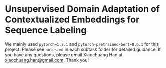 # Unsupervised Domain Adaptation of Contextualized Embeddings for Sequence Labeling

We mainly used `pytorch=1.7.1` and `pytorch-pretrained-bert=0.6.1` for this project. 
Please see `notes.md` in each subtask folder for detailed guidance.
If you have any questions, please email Xiaochuang Han at xiaochuang.han@gmail.com. Thank you!
